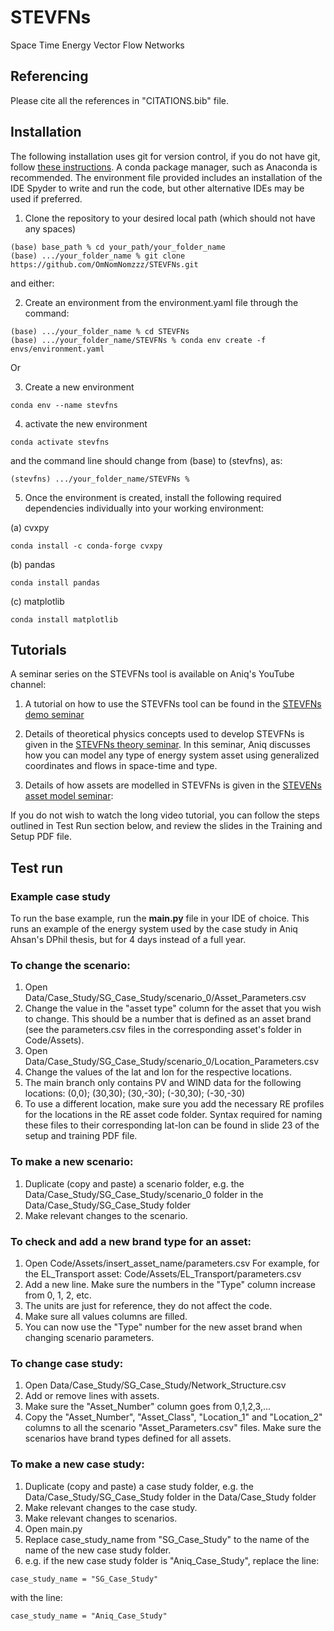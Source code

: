 # STEVFNs
Space Time Energy Vector Flow Networks


## Referencing

Please cite all the references in "CITATIONS.bib" file.

## Installation
The following installation uses git for version control, if you do not have git, follow [these instructions](https://git-scm.com/book/en/v2/Getting-Started-Installing-Git).
A conda package manager, such as Anaconda is recommended. 
The environment file provided includes an installation of the IDE Spyder to write and run the code, but other alternative IDEs may be used if preferred.


1. Clone the repository to your desired local path (which should not have any spaces)
```
(base) base_path % cd your_path/your_folder_name
(base) .../your_folder_name % git clone https://github.com/OmNomNomzzz/STEVFNs.git
```

and either:

2. Create an environment from the environment.yaml file through the command:
```
(base) .../your_folder_name % cd STEVFNs
(base) .../your_folder_name/STEVFNs % conda env create -f envs/environment.yaml
```

Or

3. Create a new environment
```
conda env --name stevfns
```
4. activate the new environment
```
conda activate stevfns
```
and the command line should change from (base) to (stevfns), as:
```
(stevfns) .../your_folder_name/STEVFNs %
``` 
5. Once the environment is created, install the following required dependencies individually into your working environment:

(a) cvxpy
```
conda install -c conda-forge cvxpy
```
(b) pandas
```
conda install pandas
```
(c) matplotlib
```
conda install matplotlib
```



## Tutorials
A seminar series on the STEVFNs tool is available on Aniq's YouTube channel:

1. A tutorial on how to use the STEVFNs tool can be found in the [STEVFNs demo seminar](https://www.youtube.com/watch?v=_n2w6Zzfofw)

2. Details of theoretical physics concepts used to develop STEVFNs is given in the [STEVFNs theory seminar](https://www.youtube.com/watch?v=GIrBYSPbma0). In this seminar, Aniq discusses how you can model any type of energy system asset using generalized coordinates and flows in space-time and type.

3. Details of how assets are modelled in STEVFNs is given in the [STEVENs asset model seminar](https://www.youtube.com/watch?v=caSYzciVFKw):


If you do not wish to watch the long video tutorial, you can follow the steps outlined in Test Run section below, and review the slides in the Training and Setup PDF file.

## Test run

### Example case study

To run the base example, run the **main.py** file in your IDE of choice. This runs an example of the energy system used by the case study in Aniq Ahsan's DPhil thesis, but for 4 days instead of a full year.

### To change the scenario:

1. Open Data/Case_Study/SG_Case_Study/scenario_0/Asset_Parameters.csv
2. Change the value in the "asset type" column for the asset that you wish to change. This should be a number that is defined as an asset brand (see the parameters.csv files in the corresponding asset's folder in Code/Assets).
3. Open Data/Case_Study/SG_Case_Study/scenario_0/Location_Parameters.csv
4. Change the values of the lat and lon for the respective locations.
5. The main branch only contains PV and WIND data for the following locations:
(0,0); (30,30); (30,-30); (-30,30); (-30,-30)
6. To use a different location, make sure you add the necessary RE profiles for the locations in the RE asset code folder. Syntax required for naming these files to their corresponding lat-lon can be found in slide 23 of the setup and training PDF file.

### To make a new scenario:

1. Duplicate (copy and paste) a scenario folder, e.g. the Data/Case_Study/SG_Case_Study/scenario_0 folder in the Data/Case_Study/SG_Case_Study folder
2. Make relevant changes to the scenario.

### To check and add a new brand type for an asset:

1. Open Code/Assets/insert_asset_name/parameters.csv For example, for the EL_Transport asset: Code/Assets/EL_Transport/parameters.csv
2. Add a new line. Make sure the numbers in the "Type" column increase from 0, 1, 2, etc.
3. The units are just for reference, they do not affect the code.
4. Make sure all values columns are filled.
6. You can now use the "Type" number for the new asset brand when changing scenario parameters.

### To change case study:

1. Open Data/Case_Study/SG_Case_Study/Network_Structure.csv
2. Add or remove lines with assets.
3. Make sure the "Asset_Number" column goes from 0,1,2,3,... 
4. Copy the "Asset_Number", "Asset_Class", "Location_1" and "Location_2" columns to all the scenario "Asset_Parameters.csv" files. Make sure the scenarios have brand types defined for all assets.

### To make a new case study:

1. Duplicate (copy and paste) a case study folder, e.g. the Data/Case_Study/SG_Case_Study folder in the Data/Case_Study folder
2. Make relevant changes to the case study.
3. Make relevant changes to scenarios.
4. Open main.py
5. Replace case_study_name from "SG_Case_Study" to the name of the name of the new case study folder.
6. e.g. if the new case study folder is "Aniq_Case_Study", replace the line:
```
case_study_name = "SG_Case_Study"
```
  with the line:
```
case_study_name = "Aniq_Case_Study"
```






